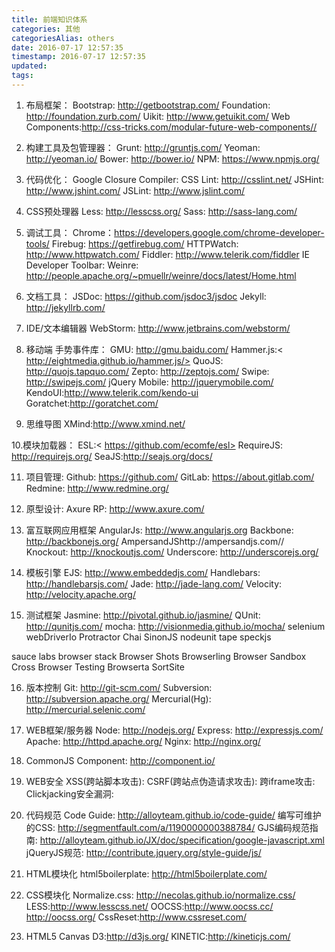 ```yaml
---
title: 前端知识体系
categories: 其他
categoriesAlias: others
date: 2016-07-17 12:57:35
timestamp: 2016-07-17 12:57:35
updated:
tags:
---
```


1. 布局框架：
Bootstrap: http://getbootstrap.com/
Foundation: http://foundation.zurb.com/
Uikit: http://www.getuikit.com/
Web Components:http://css-tricks.com/modular-future-web-components//

2. 构建工具及包管理器：
Grunt: http://gruntjs.com/
Yeoman: http://yeoman.io/
Bower: http://bower.io/
NPM: https://www.npmjs.org/

<!-- more -->

3. 代码优化：
Google Closure Compiler:
CSS Lint: http://csslint.net/
JSHint: http://www.jshint.com/
JSLint: http://www.jslint.com/

4. CSS预处理器
Less: http://lesscss.org/
Sass: http://sass-lang.com/

5. 调试工具：
Chrome：https://developers.google.com/chrome-developer-tools/
Firebug: https://getfirebug.com/
HTTPWatch: http://www.httpwatch.com/
Fiddler: http://www.telerik.com/fiddler
IE Developer Toolbar:
Weinre: http://people.apache.org/~pmuellr/weinre/docs/latest/Home.html

6. 文档工具：
JSDoc: https://github.com/jsdoc3/jsdoc
Jekyll: http://jekyllrb.com/

7. IDE/文本编辑器
WebStorm: http://www.jetbrains.com/webstorm/

8. 移动端 手势事件库：
GMU: http://gmu.baidu.com/
Hammer.js:< http://eightmedia.github.io/hammer.js/>
QuoJS: http://quojs.tapquo.com/
Zepto: http://zeptojs.com/
Swipe: http://swipejs.com/
jQuery Mobile: http://jquerymobile.com/
KendoUI:http://www.telerik.com/kendo-ui
Goratchet:http://goratchet.com/

9. 思维导图
XMind:http://www.xmind.net/

10.模块加载器：
ESL:< https://github.com/ecomfe/esl>
RequireJS: http://requirejs.org/
SeaJS:http://seajs.org/docs/

11. 项目管理:
Github: https://github.com/
GitLab: https://about.gitlab.com/
Redmine: http://www.redmine.org/

12. 原型设计:
Axure RP: http://www.axure.com/

13. 富互联网应用框架
AngularJs: http://www.angularjs.org
Backbone: http://backbonejs.org/
AmpersandJShttp://ampersandjs.com//
Knockout: http://knockoutjs.com/
Underscore: http://underscorejs.org/

14. 模板引擎
EJS: http://www.embeddedjs.com/
Handlebars: http://handlebarsjs.com/
Jade: http://jade-lang.com/
Velocity: http://velocity.apache.org/

15. 测试框架
Jasmine: http://pivotal.github.io/jasmine/
QUnit: http://qunitjs.com/
mocha: http://visionmedia.github.io/mocha/
selenium
webDriverIo
Protractor
Chai
SinonJS
nodeunit
tape
speckjs

sauce labs
browser stack
Browser Shots
Browserling
Browser Sandbox
Cross Browser Testing
Browserta
SortSite


16. 版本控制
Git: http://git-scm.com/
Subversion: http://subversion.apache.org/
Mercurial(Hg): http://mercurial.selenic.com/

17. WEB框架/服务器
Node: http://nodejs.org/
Express: http://expressjs.com/
Apache: http://httpd.apache.org/
Nginx: http://nginx.org/

18. CommonJS
Component: http://component.io/

19. WEB安全
XSS(跨站脚本攻击):
CSRF(跨站点伪造请求攻击):
跨iframe攻击:
Clickjacking安全漏洞:

20. 代码规范
Code Guide: http://alloyteam.github.io/code-guide/
编写可维护的CSS: http://segmentfault.com/a/1190000000388784/
GJS编码规范指南: http://alloyteam.github.io/JX/doc/specification/google-javascript.xml
jQueryJS规范: http://contribute.jquery.org/style-guide/js/
21. HTML模块化
html5boilerplate: http://html5boilerplate.com/

22. CSS模块化
Normalize.css: http://necolas.github.io/normalize.css/
LESS:http://www.lesscss.net/
OOCSS:http://www.oocss.cc/ http://oocss.org/
CssReset:http://www.cssreset.com/

23. HTML5 Canvas
D3:http://d3js.org/
KINETIC:http://kineticjs.com/
